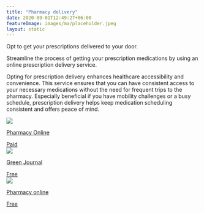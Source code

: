 ```yaml
---
title: "Pharmacy delivery"
date: 2020-09-01T12:49:27+06:00
featureImage: images/ma/placeholder.jpeg
layout: static
---
```


Opt to get your prescriptions delivered to your door.

Streamline the process of getting your prescription medications by using an online prescription delivery service.

Opting for prescription delivery enhances healthcare accessibility and convenience. This service ensures that you can have consistent access to your necessary medications without the need for frequent trips to the pharmacy. Especially beneficial if you have mobility challenges or a busy schedule, prescription delivery helps keep medication scheduling consistent and offers peace of mind.

<a class="ma-link" href="https://www.awin1.com/cread.php?awinmid=35431&awinaffid=1198638&ued=https%3A%2F%2Fwww.pharmacyonline.co.uk%2F"><div class="ma-card ma-card-Health"><div class="ma-icon"><img src ="/images/Icon-pound - health - opacity.svg"/></div><div class="ma-name"><p>Pharmacy Online</p></div><div class="ma-paid-text"><span>Paid</span></div></div></a><a class="ma-link" href="https://www.greenjournal.co.uk/2022/06/benefits-of-online-prescriptions/"><div class="ma-card ma-card-Health"><div class="ma-icon"><img src ="/images/Icon-check - health - opacity.svg"/></div><div class="ma-name"><p>Green Journal</p></div><div class="ma-paid-text"><span>Free</span></div></div></a><a class="ma-link" href="https://www.awin1.com/cread.php?awinmid=35431&awinaffid=1198638&ued=https%3A%2F%2Fwww.pharmacyonline.co.uk%2F"><div class="ma-card ma-card-Health"><div class="ma-icon"><img src ="/images/Icon-check - health - opacity.svg"/></div><div class="ma-name"><p>Pharmacy online</p></div><div class="ma-paid-text"><span>Free</span></div></div></a>  

<br/><br/>






